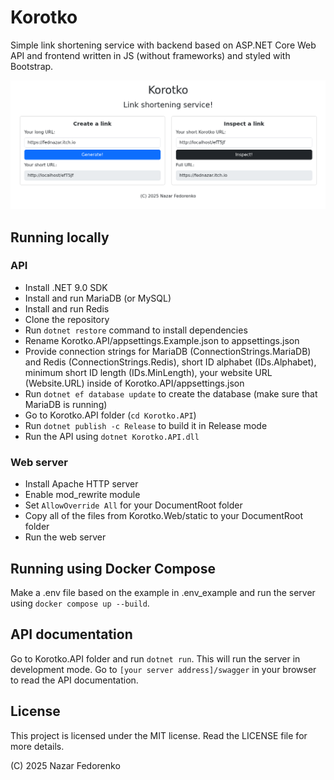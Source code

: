 # Korotko

Simple link shortening service with backend based on ASP.NET Core Web API
and frontend written in JS (without frameworks) and styled with Bootstrap.

![Screenshot](Screenshot.png)

## Running locally

### API

- Install .NET 9.0 SDK
- Install and run MariaDB (or MySQL)
- Install and run Redis
- Clone the repository
- Run `dotnet restore` command to install dependencies
- Rename Korotko.API/appsettings.Example.json to appsettings.json
- Provide connection strings for MariaDB (ConnectionStrings.MariaDB)
  and Redis (ConnectionStrings.Redis), short ID alphabet (IDs.Alphabet),
  minimum short ID length (IDs.MinLength), your website URL (Website.URL)
  inside of Korotko.API/appsettings.json
- Run `dotnet ef database update` to create the database (make sure
  that MariaDB is running)
- Go to Korotko.API folder (`cd Korotko.API`)
- Run `dotnet publish -c Release` to build it in Release mode
- Run the API using `dotnet Korotko.API.dll`

### Web server

- Install Apache HTTP server
- Enable mod_rewrite module
- Set `AllowOverride All` for your DocumentRoot folder
- Copy all of the files from Korotko.Web/static to your DocumentRoot folder
- Run the web server

## Running using Docker Compose

Make a .env file based on the example in .env_example and run the server using `docker compose up --build`.

## API documentation

Go to Korotko.API folder and run `dotnet run`. This will run the server 
in development mode. Go to `[your server address]/swagger` in your 
browser to read the API documentation.

## License

This project is licensed under the MIT license. Read the LICENSE file
for more details.

(C) 2025 Nazar Fedorenko